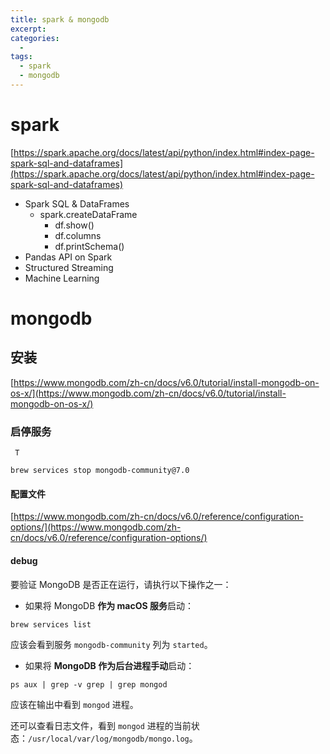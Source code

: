 ```yaml
---
title: spark & mongodb
excerpt: 
categories:
  -
tags:
  - spark
  - mongodb
---
```


# spark
[https://spark.apache.org/docs/latest/api/python/index.html#index-page-spark-sql-and-dataframes](https://spark.apache.org/docs/latest/api/python/index.html#index-page-spark-sql-and-dataframes)  




+ Spark SQL & DataFrames
    - spark.createDataFrame
        * df.show()
        * df.columns
        * df.printSchema()
+ Pandas API on Spark
+ Structured Streaming
+ Machine Learning



# mongodb
## 安装
[https://www.mongodb.com/zh-cn/docs/v6.0/tutorial/install-mongodb-on-os-x/](https://www.mongodb.com/zh-cn/docs/v6.0/tutorial/install-mongodb-on-os-x/)

### 启停服务
```plain
 T
```

```plain
brew services stop mongodb-community@7.0
```

#### 配置文件
[https://www.mongodb.com/zh-cn/docs/v6.0/reference/configuration-options/](https://www.mongodb.com/zh-cn/docs/v6.0/reference/configuration-options/)

#### debug
要验证 MongoDB 是否正在运行，请执行以下操作之一：

+ 如果将 MongoDB **作为 macOS 服务**启动：

```plain
brew services list
```

应该会看到服务 `mongodb-community` 列为 `started`。

+ 如果将 **MongoDB 作为后台进程手动**启动：

```plain
ps aux | grep -v grep | grep mongod
```

应该在输出中看到 `mongod` 进程。

还可以查看日志文件，看到 `mongod` 进程的当前状态：`/usr/local/var/log/mongodb/mongo.log`。

